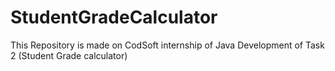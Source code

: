 # StudentGradeCalculator
This Repository is made on CodSoft internship of Java Development of Task 2 (Student Grade calculator)
